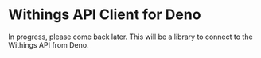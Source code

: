 # Withings API Client for Deno

In progress, please come back later.
This will be a library to connect to the Withings API from Deno.

